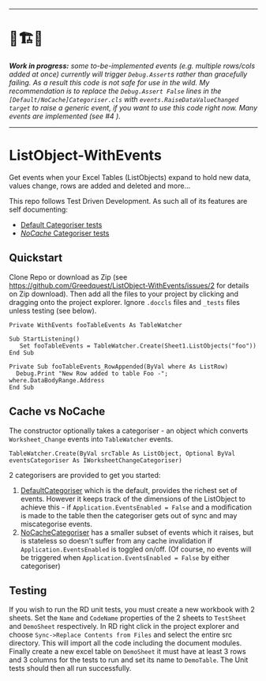 
---
# 🚧🏗️🚨
 **_Work in progress:_** _some to-be-implemented events (e.g. multiple rows/cols added at once) currently will trigger `Debug.Assert`s rather than gracefully failing. As a result this code is not safe for use in the wild. My recommendation is to replace the `Debug.Assert False` lines in the `[Default/NoCache]Categoriser.cls` with `events.RaiseDataValueChanged target` to raise a generic event, if you want to use this code right now. Many events are implemented (see #4 )._ 

---



# ListObject-WithEvents

Get events when your Excel Tables (ListObjects) expand to hold new data, values change, rows are added and deleted and more...

This repo follows Test Driven Development. As such all of its features are self documenting:

 - [Default Categoriser tests](src/Watcher_DefaultCat_tests.bas)
 - [_NoCache_ Categoriser tests](src/Watcher_NoCacheCat_tests.bas)

## Quickstart
Clone Repo or download as Zip (see https://github.com/Greedquest/ListObject-WithEvents/issues/2 for details on Zip download). Then add all the files to your project by clicking and dragging onto the project explorer. Ignore `.doccls` files and `_tests` files unless testing (see below).

```vba
Private WithEvents fooTableEvents As TableWatcher

Sub StartListening()
   Set fooTableEvents = TableWatcher.Create(Sheet1.ListObjects("foo"))
End Sub

Private Sub fooTableEvents_RowAppended(ByVal where As ListRow)
  Debug.Print "New Row added to table Foo -"; where.DataBodyRange.Address
End Sub
```

## Cache vs NoCache
The constructor optionally takes a categoriser  - an object which converts `Worksheet_Change` events into `TableWatcher` events.
```vba
TableWatcher.Create(ByVal srcTable As ListObject, Optional ByVal eventsCategoriser As IWorksheetChangeCategoriser)
```
2 categorisers are provided to get you started:
 1. [DefaultCategoriser](src/DefaultCategoriser.cls) which is the default, provides the richest set of events. However it keeps track of the dimensions of the ListObject to achieve this -  if `Application.EventsEnabled = False` and a modification is made to the table then the categoriser gets out of sync and may miscategorise events.
 2. [NoCacheCategoriser](src/NoCacheCategoriser.cls) has a smaller subset of events which it raises, but is stateless so doesn't suffer from any cache invalidation if `Application.EventsEnabled` is toggled on/off. (Of course, no events will be triggered when `Application.EventsEnabled = False` by either categoriser)

## Testing
If you wish to run the RD unit tests, you must create a new workbook with 2 sheets. Set the `Name` and `CodeName` properties of the 2 sheets to `TestSheet` and `DemoSheet` respectively. In RD right click in the project explorer and choose `Sync->Replace Contents from Files` and select the entire src directory. This will import all the code including the document modules. Finally create a new excel table on `DemoSheet` it must have at least 3 rows and 3 columns for the tests to run and set its name to `DemoTable`. The Unit tests should then all run successfully.
